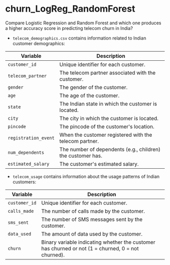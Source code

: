 # churn_LogReg_RandomForest
Compare Logistic Regression and Random Forest and which one produces a higher accuracy score in predicting telecom churn in India?

- `telecom_demographics.csv` contains information related to Indian customer demographics:

| Variable             | Description                                      |
|----------------------|--------------------------------------------------|
| `customer_id `         | Unique identifier for each customer.             |
| `telecom_partner `     | The telecom partner associated with the customer.|
| `gender `              | The gender of the customer.                      |
| `age `                 | The age of the customer.                         |
| `state`                | The Indian state in which the customer is located.|
| `city`                 | The city in which the customer is located.       |
| `pincode`              | The pincode of the customer's location.          |
| `registration_event` | When the customer registered with the telecom partner.|
| `num_dependents`      | The number of dependents (e.g., children) the customer has.|
| `estimated_salary`     | The customer's estimated salary.                 |

- `telecom_usage` contains information about the usage patterns of Indian customers:

| Variable   | Description                                                  |
|------------|--------------------------------------------------------------|
| `customer_id` | Unique identifier for each customer.                         |
| `calls_made` | The number of calls made by the customer.                    |
| `sms_sent`   | The number of SMS messages sent by the customer.             |
| `data_used`  | The amount of data used by the customer.                     |
| `churn`    | Binary variable indicating whether the customer has churned or not (1 = churned, 0 = not churned).|

